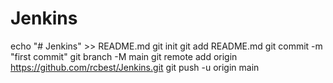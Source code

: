 # Jenkins
echo "# Jenkins" >> README.md
git init
git add README.md
git commit -m "first commit"
git branch -M main
git remote add origin https://github.com/rcbest/Jenkins.git
git push -u origin main
